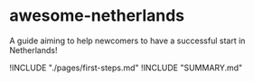 # awesome-netherlands

A guide aiming to help newcomers to have a successful start in Netherlands!

!INCLUDE "./pages/first-steps.md"
!INCLUDE "SUMMARY.md"

